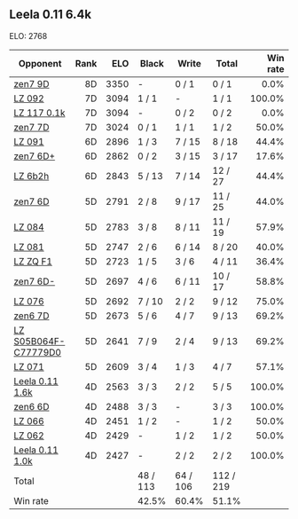 ## Leela 0.11 6.4k ##

ELO: 2768

Opponent | Rank | ELO | Black | Write | Total | Win rate
---------|-----:|----:|-------|-------|-------|-------:
[zen7 9D](zen7%209D.md) | 8D | 3350 | - | 0 / 1 | 0 / 1 | 0.0%
[LZ 092](LZ%20092.md) | 7D | 3094 | 1 / 1 | - | 1 / 1 | 100.0%
[LZ 117 0.1k](LZ%20117%200.1k.md) | 7D | 3094 | - | 0 / 2 | 0 / 2 | 0.0%
[zen7 7D](zen7%207D.md) | 7D | 3024 | 0 / 1 | 1 / 1 | 1 / 2 | 50.0%
[LZ 091](LZ%20091.md) | 6D | 2896 | 1 / 3 | 7 / 15 | 8 / 18 | 44.4%
[zen7 6D+](zen7%206D+.md) | 6D | 2862 | 0 / 2 | 3 / 15 | 3 / 17 | 17.6%
[LZ 6b2h](LZ%206b2h.md) | 6D | 2843 | 5 / 13 | 7 / 14 | 12 / 27 | 44.4%
[zen7 6D](zen7%206D.md) | 5D | 2791 | 2 / 8 | 9 / 17 | 11 / 25 | 44.0%
[LZ 084](LZ%20084.md) | 5D | 2783 | 3 / 8 | 8 / 11 | 11 / 19 | 57.9%
[LZ 081](LZ%20081.md) | 5D | 2747 | 2 / 6 | 6 / 14 | 8 / 20 | 40.0%
[LZ ZQ F1](LZ%20ZQ%20F1.md) | 5D | 2723 | 1 / 5 | 3 / 6 | 4 / 11 | 36.4%
[zen7 6D-](zen7%206D-.md) | 5D | 2697 | 4 / 6 | 6 / 11 | 10 / 17 | 58.8%
[LZ 076](LZ%20076.md) | 5D | 2692 | 7 / 10 | 2 / 2 | 9 / 12 | 75.0%
[zen6 7D](zen6%207D.md) | 5D | 2673 | 5 / 6 | 4 / 7 | 9 / 13 | 69.2%
[LZ S05B064F-C77779D0](LZ%20S05B064F-C77779D0.md) | 5D | 2641 | 7 / 9 | 2 / 4 | 9 / 13 | 69.2%
[LZ 071](LZ%20071.md) | 5D | 2609 | 3 / 4 | 1 / 3 | 4 / 7 | 57.1%
[Leela 0.11 1.6k](Leela%200.11%201.6k.md) | 4D | 2563 | 3 / 3 | 2 / 2 | 5 / 5 | 100.0%
[zen6 6D](zen6%206D.md) | 4D | 2488 | 3 / 3 | - | 3 / 3 | 100.0%
[LZ 066](LZ%20066.md) | 4D | 2451 | 1 / 2 | - | 1 / 2 | 50.0%
[LZ 062](LZ%20062.md) | 4D | 2429 | - | 1 / 2 | 1 / 2 | 50.0%
[Leela 0.11 1.0k](Leela%200.11%201.0k.md) | 4D | 2427 | - | 2 / 2 | 2 / 2 | 100.0%
Total | | | 48 / 113 | 64 / 106 | 112 / 219 | 
Win rate| | | 42.5% | 60.4% | 51.1% | 
